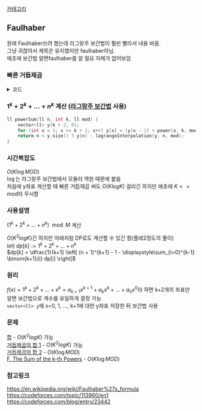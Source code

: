 [카테고리](/README.md)
## Faulhaber
원래 Faulhaber쓰려 했는데 라그랑주 보간법이 훨씬 빨라서 내용 바꿈.   
그냥 귀찮아서 제목은 유지했지만 faulhaber아님.   
애초에 보간법 알면faulhaber를 알 필요 자체가 없어보임   

### 빠른 거듭제곱
<details>
<summary>코드</summary>

```cpp
ll power(ll a, ll n, ll mod) { // a ^ n % mod
    ll res = 1;
    while (n) {
        if (n & 1) res = res * a % mod;
        a = a * a % mod;
        n >>= 1;
    }
    return res;
}
```
</details>

### $1^k + 2^k +... + n^k$ 계산 ([라그랑주 보간법](/수학/라그랑주%20보간법.md) 사용)
```cpp
ll powerSum(ll n, int k, ll mod) {
    vector<ll> y(k + 2, 0);
    for (int x = 1; x <= k + 1; x++) y[x] = (y[x - 1] + power(x, k, mod)) % mod;
    return n < y.size() ? y[n] : lagrangeInterpolation(y, n, mod);
}
```
### 시간복잡도
$O(K \log{MOD})$   
$\log$는 라그랑주 보간법에서 모듈러 역원 때문에 붙음   
처음에 y좌표 계산할 때 빠른 거듭제곱 써도 $O(KlogK)$ 걸리긴 하지만 애초에 $K<=mod$라 무시함   

### 사용설명
$(1^k + 2^k + ... + n^k) \mod{M}$ 계산   

$O(K^2logK)$긴 하지만 아래처럼 DP로도 계산할 수 있긴 함(플레2정도의 풀이)   
$let)$ $dp[k] := 1^k + 2^k + ... + n^k$   
$dp[k] = \dfrac{1}{k+1} \left[ (n + 1)^{k+1} - 1 - \displaystyle\sum_{i=0}^{k-1} \binom{k+1}{i} dp[i] \right]$   

### 원리
$f(x) = 1^k + 2^k + ... + x^k = a_{k+1} x^{k+1} + a_k x^k + ... + a_0x^0$라 하면 k+2개의 좌표만 알면 보간법으로 계수를 유일하게 결정 가능   
`vector<ll> y`에 x=0, 1, ..., k+1에 대한 y좌표 저장한 뒤 보간법 사용

### 문제
[합](https://www.acmicpc.net/problem/1492) - $O(K^2logK)$ 가능   
[거듭제곱의 합 1](https://www.acmicpc.net/problem/25974) - $O(K^2logK)$ 가능   
[거듭제곱의 합 2](https://www.acmicpc.net/problem/27293) - $O(K \log{MOD})$   
[F. The Sum of the k-th Powers](https://codeforces.com/problemset/problem/622/F) - $O(K \log{MOD})$   

### 참고링크
https://en.wikipedia.org/wiki/Faulhaber%27s_formula   
https://codeforces.com/topic/113960/en1   
https://codeforces.com/blog/entry/23442   